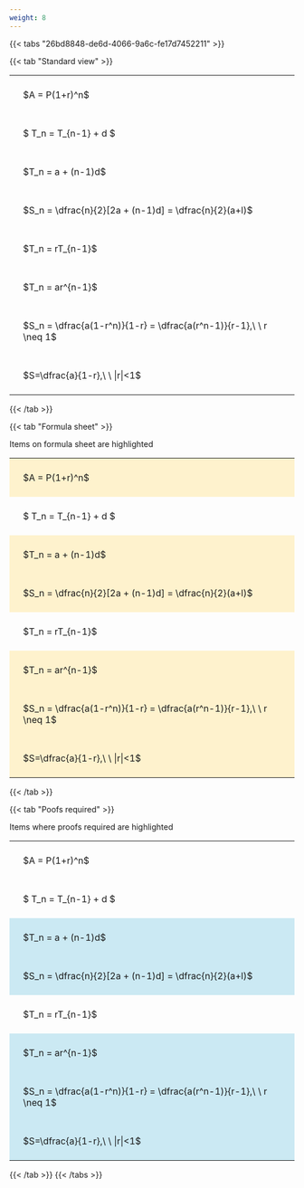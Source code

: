 ```yaml
---
weight: 8
---
```


{{< tabs "26bd8848-de6d-4066-9a6c-fe17d7452211" >}}

{{< tab "Standard view" >}}

<style type="text/css">
#T_29c31 th.col_heading {
  text-align: left;
  font-size: 1em;
}
#T_29c31 td {
  text-align: left;
  font-size: 1em;
  padding: 1.5em;
}
</style>
<table id="T_29c31">
  <thead>
  </thead>
  <tbody>
    <tr>
      <td id="T_29c31_row0_col0" class="data row0 col0" >$A = P(1+r)^n$</td>
    </tr>
    <tr>
      <td id="T_29c31_row1_col0" class="data row1 col0" >$ T_n = T_{n-1} + d $</td>
    </tr>
    <tr>
      <td id="T_29c31_row2_col0" class="data row2 col0" >$T_n = a + (n-1)d$</td>
    </tr>
    <tr>
      <td id="T_29c31_row3_col0" class="data row3 col0" >$S_n = \dfrac{n}{2}[2a + (n-1)d] = \dfrac{n}{2}(a+l)$</td>
    </tr>
    <tr>
      <td id="T_29c31_row4_col0" class="data row4 col0" >$T_n = rT_{n-1}$</td>
    </tr>
    <tr>
      <td id="T_29c31_row5_col0" class="data row5 col0" >$T_n = ar^{n-1}$</td>
    </tr>
    <tr>
      <td id="T_29c31_row6_col0" class="data row6 col0" >$S_n = \dfrac{a(1-r^n)}{1-r} = \dfrac{a(r^n-1)}{r-1},\ \  r \neq 1$</td>
    </tr>
    <tr>
      <td id="T_29c31_row7_col0" class="data row7 col0" >$S=\dfrac{a}{1-r},\ \ |r|<1$</td>
    </tr>
  </tbody>
</table>
{{< /tab >}}

{{< tab "Formula sheet" >}}

Items on formula sheet are highlighted 
<br>
<style type="text/css">
#T_86367 th.col_heading {
  text-align: left;
  font-size: 1em;
}
#T_86367 td {
  text-align: left;
  font-size: 1em;
  padding: 1.5em;
}
#T_86367_row0_col0, #T_86367_row2_col0, #T_86367_row3_col0, #T_86367_row5_col0, #T_86367_row6_col0, #T_86367_row7_col0 {
  background-color: rgba(255,194,10, 0.2);
}
#T_86367_row1_col0, #T_86367_row4_col0 {
  background-color: rgba(0,0,0,0);
}
</style>
<table id="T_86367">
  <thead>
  </thead>
  <tbody>
    <tr>
      <td id="T_86367_row0_col0" class="data row0 col0" >$A = P(1+r)^n$</td>
    </tr>
    <tr>
      <td id="T_86367_row1_col0" class="data row1 col0" >$ T_n = T_{n-1} + d $</td>
    </tr>
    <tr>
      <td id="T_86367_row2_col0" class="data row2 col0" >$T_n = a + (n-1)d$</td>
    </tr>
    <tr>
      <td id="T_86367_row3_col0" class="data row3 col0" >$S_n = \dfrac{n}{2}[2a + (n-1)d] = \dfrac{n}{2}(a+l)$</td>
    </tr>
    <tr>
      <td id="T_86367_row4_col0" class="data row4 col0" >$T_n = rT_{n-1}$</td>
    </tr>
    <tr>
      <td id="T_86367_row5_col0" class="data row5 col0" >$T_n = ar^{n-1}$</td>
    </tr>
    <tr>
      <td id="T_86367_row6_col0" class="data row6 col0" >$S_n = \dfrac{a(1-r^n)}{1-r} = \dfrac{a(r^n-1)}{r-1},\ \  r \neq 1$</td>
    </tr>
    <tr>
      <td id="T_86367_row7_col0" class="data row7 col0" >$S=\dfrac{a}{1-r},\ \ |r|<1$</td>
    </tr>
  </tbody>
</table>
{{< /tab >}}

{{< tab "Poofs required" >}}

Items where proofs required are highlighted 
<br>
<style type="text/css">
#T_66e54 th.col_heading {
  text-align: left;
  font-size: 1em;
}
#T_66e54 td {
  text-align: left;
  font-size: 1em;
  padding: 1.5em;
}
#T_66e54_row0_col0, #T_66e54_row1_col0, #T_66e54_row4_col0 {
  background-color: rgba(0,0,0,0);
}
#T_66e54_row2_col0, #T_66e54_row3_col0, #T_66e54_row5_col0, #T_66e54_row6_col0, #T_66e54_row7_col0 {
  background-color: rgba(0,150,200, 0.2);
}
</style>
<table id="T_66e54">
  <thead>
  </thead>
  <tbody>
    <tr>
      <td id="T_66e54_row0_col0" class="data row0 col0" >$A = P(1+r)^n$</td>
    </tr>
    <tr>
      <td id="T_66e54_row1_col0" class="data row1 col0" >$ T_n = T_{n-1} + d $</td>
    </tr>
    <tr>
      <td id="T_66e54_row2_col0" class="data row2 col0" >$T_n = a + (n-1)d$</td>
    </tr>
    <tr>
      <td id="T_66e54_row3_col0" class="data row3 col0" >$S_n = \dfrac{n}{2}[2a + (n-1)d] = \dfrac{n}{2}(a+l)$</td>
    </tr>
    <tr>
      <td id="T_66e54_row4_col0" class="data row4 col0" >$T_n = rT_{n-1}$</td>
    </tr>
    <tr>
      <td id="T_66e54_row5_col0" class="data row5 col0" >$T_n = ar^{n-1}$</td>
    </tr>
    <tr>
      <td id="T_66e54_row6_col0" class="data row6 col0" >$S_n = \dfrac{a(1-r^n)}{1-r} = \dfrac{a(r^n-1)}{r-1},\ \  r \neq 1$</td>
    </tr>
    <tr>
      <td id="T_66e54_row7_col0" class="data row7 col0" >$S=\dfrac{a}{1-r},\ \ |r|<1$</td>
    </tr>
  </tbody>
</table>
{{< /tab >}}
{{< /tabs >}}